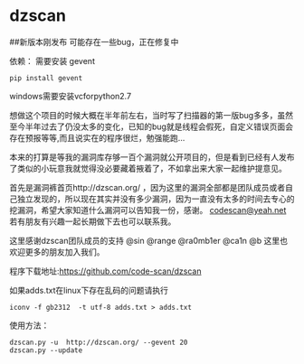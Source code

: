 # dzscan


##新版本刚发布 可能存在一些bug，正在修复中

依赖：
需要安装 gevent
```
pip install gevent
```
windows需要安装vcforpython2.7

想做这个项目的时候大概在半年前左右，当时写了扫描器的第一版bug多多，虽然至今半年过去了仍没太多的变化，已知的bug就是线程会假死，自定义错误页面会存在预报等等,而且说实在的程序很烂，勉强能跑…

本来的打算是等我的漏洞库存够一百个漏洞就公开项目的，但是看到已经有人发布了类似的小玩意我就觉得没必要藏着掖着了，不如拿出来大家一起维护提意见。 

首先是漏洞裤首页http://dzscan.org/ ，因为这里的漏洞全部都是团队成员或者自己独立发现的，所以现在其实并没有多少漏洞，因为一直没有太多的时间去专心的挖漏洞，希望大家知道什么漏洞可以告知我一份，感谢。 
codescan@yeah.net  若有朋友有兴趣一起长期做下去也可以联系我。 

这里感谢dzscan团队成员的支持 @sin @range  @ra0mb1er @ca1n @b 这里也欢迎更多的朋友加入我们。 

程序下载地址:https://github.com/code-scan/dzscan 

如果adds.txt在linux下存在乱码的问题请执行 

```
iconv -f gb2312  -t utf-8 adds.txt > adds.txt
```

使用方法： 
```
dzscan.py -u  http://dzscan.org/ --gevent 20
dzscan.py --update
```

